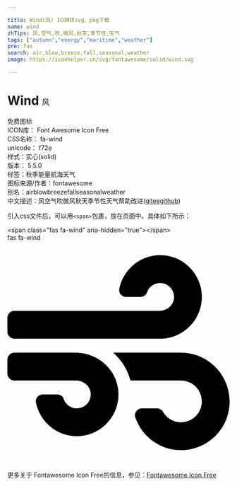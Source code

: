 ```yaml
---

title: Wind(风) ICON转svg、png下载
name: wind
zhTips: 风,空气,吹,微风,秋天,季节性,天气
tags: ["autumn","energy","maritime","weather"]
pre: fas
search: air,blow,breeze,fall,seasonal,weather
image: https://iconhelper.cn/svg/fontawesome/solid/wind.svg

---
```


# Wind  <small style="font-size: 60%;font-weight: 100">风</small>


<div class="detail-page">
<p>
<span><span class="badge-success badge">免费图标</span> </span>
<br/>
<span>
ICON库：
<span class="badge-secondary badge">Font Awesome Icon Free</span> 
</span>
<br/>
<span>
CSS名称：
<span class="badge-secondary badge">fa-wind</span> 
</span>
<br/>
<span>
unicode：
<span class="badge-secondary badge">f72e</span> 
<copy-btn content='f72e' btn-title=""></copy-btn>
<copy-btn :content='String.fromCodePoint(parseInt("f72e", 16))' btn-title="复制U"></copy-btn>
</span><br/><span>样式：<span class="badge-light badge">实心(solid)</span></span>
<br/>
<span>
版本：
<span class="badge-secondary badge">5.5.0</span> 
</span><br/><span>标签：<span class="badge-light badge"><router-link to="/tags/autumn.html">秋季</router-link></span><span class="badge-light badge"><router-link to="/tags/energy.html">能量</router-link></span><span class="badge-light badge"><router-link to="/tags/maritime.html">航海</router-link></span><span class="badge-light badge"><router-link to="/tags/weather.html">天气</router-link></span></span>
<br/>
<span>图标来源/作者：<span class="badge-light badge">fontawesome</span></span> 
<br/>
<span>别名：<span class="badge-light badge">air</span><span class="badge-light badge">blow</span><span class="badge-light badge">breeze</span><span class="badge-light badge">fall</span><span class="badge-light badge">seasonal</span><span class="badge-light badge">weather</span></span><br/><span class="zh-detail">中文描述：<span class="badge-primary badge">风</span><span class="badge-primary badge">空气</span><span class="badge-primary badge">吹</span><span class="badge-primary badge">微风</span><span class="badge-primary badge">秋天</span><span class="badge-primary badge">季节性</span><span class="badge-primary badge">天气</span><span class="help-link"><span>帮助改进</span>(<a href="https://gitee.com/liuwave/icon-helper/edit/master/json/fontawesome/solid/wind.json" target="_blank" rel="noopener noreferrer">gitee</a><a href="https://github.com/liuwave/icon-helper/edit/master/json/fontawesome/solid/wind.json" target="_blank" rel="noopener noreferrer">github</a></span>)</span><br/>
</p>
</div>
<div class="alert alert-dark">
  <i class="fas fa-wind fa-xs"></i>
  <i class="fas fa-wind fa-sm"></i>
  <i class="fas fa-wind fa-lg"></i>
  <i class="fas fa-wind fa-2x"></i>
  <i class="fas fa-wind fa-3x"></i>
  <i class="fas fa-wind fa-5x"></i>
  <i class="fas fa-wind fa-7x"></i>
</div>
<div>
  <p>引入css文件后，可以用<code>&lt;span&gt;</code>包裹，放在页面中。具体如下所示：    
  </p>
  <div class="alert alert-primary" style="font-size: 14px">
    &lt;span class="fas fa-wind" aria-hidden="true"&gt;&lt;/span&gt;
    <copy-btn content='<span class="fas fa-wind" aria-hidden="true"></span>'></copy-btn>
  </div>
  <div class="alert alert-secondary">
    <i class="fas fa-wind"
    style="font-size: 24px"
    aria-hidden="true"></i> fas fa-wind
    <copy-btn content="fas fa-wind" btn-title="复制图标名称"></copy-btn>
  </div>
</div>
<div id="svg" class="svg-wrap">
<svg xmlns="http://www.w3.org/2000/svg" viewBox="0 0 512 512"><path d="M156.7 256H16c-8.8 0-16 7.2-16 16v32c0 8.8 7.2 16 16 16h142.2c15.9 0 30.8 10.9 33.4 26.6 3.3 20-12.1 37.4-31.6 37.4-14.1 0-26.1-9.2-30.4-21.9-2.1-6.3-8.6-10.1-15.2-10.1H81.6c-9.8 0-17.7 8.8-15.9 18.4 8.6 44.1 47.6 77.6 94.2 77.6 57.1 0 102.7-50.1 95.2-108.6C249 291 205.4 256 156.7 256zM16 224h336c59.7 0 106.8-54.8 93.8-116.7-7.6-36.2-36.9-65.5-73.1-73.1-55.4-11.6-105.1 24.9-114.9 75.5-1.9 9.6 6.1 18.3 15.8 18.3h32.8c6.7 0 13.1-3.8 15.2-10.1C325.9 105.2 337.9 96 352 96c19.4 0 34.9 17.4 31.6 37.4-2.6 15.7-17.4 26.6-33.4 26.6H16c-8.8 0-16 7.2-16 16v32c0 8.8 7.2 16 16 16zm384 32H243.7c19.3 16.6 33.2 38.8 39.8 64H400c26.5 0 48 21.5 48 48s-21.5 48-48 48c-17.9 0-33.3-9.9-41.6-24.4-2.9-5-8.7-7.6-14.5-7.6h-33.8c-10.9 0-19 10.8-15.3 21.1 17.8 50.6 70.5 84.8 129.4 72.3 41.2-8.7 75.1-41.6 84.7-82.7C526 321.5 470.5 256 400 256z"/></svg>
</div>
<detail full-name='fa-wind'></detail>

<Vssue title="关于“Wind”的评论" />
    
<div><p>更多关于  Fontawesome Icon Free的信息，参见：<a target="_blank" href="https://iconhelper.cn/fontawesome.html">Fontawesome Icon Free</a>
</p></div>
